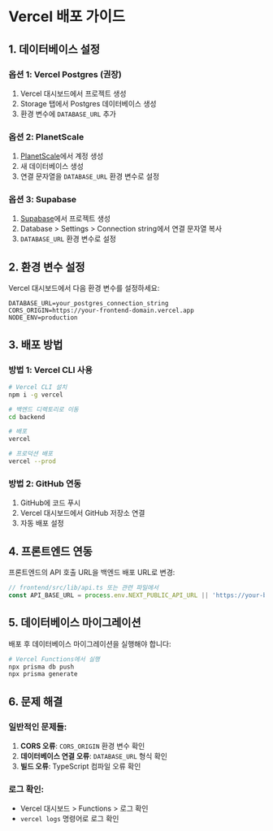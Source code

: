 # Vercel 배포 가이드

## 1. 데이터베이스 설정

### 옵션 1: Vercel Postgres (권장)
1. Vercel 대시보드에서 프로젝트 생성
2. Storage 탭에서 Postgres 데이터베이스 생성
3. 환경 변수에 `DATABASE_URL` 추가

### 옵션 2: PlanetScale
1. [PlanetScale](https://planetscale.com)에서 계정 생성
2. 새 데이터베이스 생성
3. 연결 문자열을 `DATABASE_URL` 환경 변수로 설정

### 옵션 3: Supabase
1. [Supabase](https://supabase.com)에서 프로젝트 생성
2. Database > Settings > Connection string에서 연결 문자열 복사
3. `DATABASE_URL` 환경 변수로 설정

## 2. 환경 변수 설정

Vercel 대시보드에서 다음 환경 변수를 설정하세요:

```
DATABASE_URL=your_postgres_connection_string
CORS_ORIGIN=https://your-frontend-domain.vercel.app
NODE_ENV=production
```

## 3. 배포 방법

### 방법 1: Vercel CLI 사용
```bash
# Vercel CLI 설치
npm i -g vercel

# 백엔드 디렉토리로 이동
cd backend

# 배포
vercel

# 프로덕션 배포
vercel --prod
```

### 방법 2: GitHub 연동
1. GitHub에 코드 푸시
2. Vercel 대시보드에서 GitHub 저장소 연결
3. 자동 배포 설정

## 4. 프론트엔드 연동

프론트엔드의 API 호출 URL을 백엔드 배포 URL로 변경:

```typescript
// frontend/src/lib/api.ts 또는 관련 파일에서
const API_BASE_URL = process.env.NEXT_PUBLIC_API_URL || 'https://your-backend.vercel.app';
```

## 5. 데이터베이스 마이그레이션

배포 후 데이터베이스 마이그레이션을 실행해야 합니다:

```bash
# Vercel Functions에서 실행
npx prisma db push
npx prisma generate
```

## 6. 문제 해결

### 일반적인 문제들:
1. **CORS 오류**: `CORS_ORIGIN` 환경 변수 확인
2. **데이터베이스 연결 오류**: `DATABASE_URL` 형식 확인
3. **빌드 오류**: TypeScript 컴파일 오류 확인

### 로그 확인:
- Vercel 대시보드 > Functions > 로그 확인
- `vercel logs` 명령어로 로그 확인 
